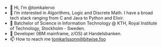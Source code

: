 - 👋 Hi, I’m @tomkalervo
- 👀 I’m interested in Algorithms, Logic and Discrete Math. I have a broad tech stack ranging from C and Java to Python and Elixir.
- 🌱 Batchelor of Science in Information Technology @ KTH, Royal Institute of Technology, Stockholm - Sweden.
- 💞️ Developer (IBM mainframe, z/OS) at Handelsbanken.
- 📫 How to reach me tomkarlssonn@bitwise.foo

<!---
tomkalervo/tomkalervo is a ✨ special ✨ repository because its `README.md` (this file) appears on your GitHub profile.
You can click the Preview link to take a look at your changes.
--->
